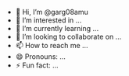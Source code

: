 - 👋 Hi, I’m @garg08amu
- 👀 I’m interested in ...
- 🌱 I’m currently learning ...
- 💞️ I’m looking to collaborate on ...
- 📫 How to reach me ...
- 😄 Pronouns: ...
- ⚡ Fun fact: ...

<!---
garg08amu/garg08amu is a ✨ special ✨ repository because its `README.md` (this file) appears on your GitHub profile.
You can click the Preview link to take a look at your changes.
--->
